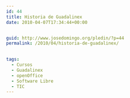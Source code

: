 ```yaml
---
id: 44
title: Historia de Guadalinex
date: 2010-04-07T17:34:44+00:00


guid: http://www.josedomingo.org/pledin/?p=44
permalink: /2010/04/historia-de-guadalinex/

  
tags:
  - Cursos
  - Guadalinex
  - openOffice
  - Software Libre
  - TIC
---
```

